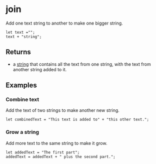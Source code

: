 # join

Add one text string to another to make one bigger string.

```block
let text ="";
text + "string";
```

## Returns

* a [string](/types/string) that contains all the text from one string, with the text from another string added to it.

## Examples

### Combine text

Add the text of two strings to make another new string.

```blocks
let combinedText = "This text is added to" + "this other text.";
```
### Grow a string

Add more text to the same string to make it grow.

```blocks
let addedText = "The first part";
addedText = addedText + " plus the second part."; 
```